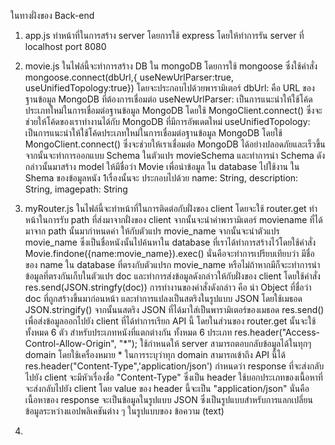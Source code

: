ในทางฝั่งของ Back-end
1. app.js ทำหน้าที่ในการสร้าง server โดยการใช้ express โดยให้ทำการรัน server ที่ localhost port 8080 
2. movie.js ในไฟล์นี้จะทำการสร้าง DB ใน mongoDB โดยการใช้ mongoose ซึ่งใช้คำสั่ง mongoose.connect(dbUrl,{
    useNewUrlParser:true,
    useUnifiedTopology:true}) 
    โดยจะประกอบไปด้วยพารามิเตอร์ dbUrl: คือ URL ของฐานข้อมูล MongoDB ที่ต้องการเชื่อมต่อ 
    useNewUrlParser: เป็นการแนะนำให้ใช้โค้ดประเภทใหม่ในการเชื่อมต่อฐานข้อมูล MongoDB โดยใช้ MongoClient.connect() ซึ่งจะช่วยให้โค้ดของเราทำงานได้กับ MongoDB ที่มีการอัพเดตใหม่
    useUnifiedTopology: เป็นการแนะนำให้ใช้โค้ดประเภทใหม่ในการเชื่อมต่อฐานข้อมูล MongoDB โดยใช้ MongoClient.connect() ซึ่งจะช่วยให้เราเชื่อมต่อ MongoDB ได้อย่างปลอดภัยและเร็วขึ้น
   จากนั้นจะทำการออกแบบ Schema ในตัวแปร movieSchema และทำการนำ Schema ดังกล่าวนั้นมาสร้าง model ให้มีชื่อว่า      Movie เพื่อนำข้อมูล    ใน database ไปใช้งาน ใน Shema ของข้อมูลหนัง 1เรื่องนั้นจะ    ประกอบไปด้วย name: String, description: String, imagepath: String 
3. myRouter.js ในไฟล์นี้จะทำหน้าที่ในการติดต่อกับฝั่งของ client โดยจะใช้ router.get ทำหน้าในการรับ path ที่ส่งมาจากฝั่งของ client จากนั้นจะนำค่าพารามิเตอร์ moviename ที่ได้มาจาก path นั้นมากำหนดค่า
   ให้กับตัวแปร movie_name จากนั้นจะนำตัวแปร movie_name ซึ่งเป็นชื่อหนังนั้นไปค้นหาใน database ที่เราได้ทำการสร้างไว้โดยใช้คำสั่ง Movie.findone({name:movie_name}).exec() นั่นคือจะทำการเปรียบเทียบว่า    มีชื่อของ name ใน database ที่ตรงกับตัวแปรก movie_name หรือไม่ถ้าหากมีก็จะะทำการนำข้อมูลที่ตรงกันเก็บในตัวแปร doc และทำการส่งข้อมูลดังกล่าวให้กับฝั่งของ client โดยใช้คำสั่ง                            res.send(JSON.stringfy(doc)) การทำงานของคำสั่งดังกล่าว คือ นำ Object ที่ชื่อว่า doc ที่ถูกสร้างขึ้นมาก่อนหน้า และทำการแปลงเป็นสตริงในรูปแบบ JSON โดยใช้เมธอด JSON.stringify() 
   จากนั้นนสตริง JSON ที่ได้มาใส่เป็นพารามิเตอร์ของเมธอด res.send() เพื่อส่งข้อมูลออกไปยัง client ที่ได้ทำการเรียก API นี้ โดยในส่วนของ router.get นั้นจะใช้ทั้งหมด 6 ตัว สำหรับประเภทหนังที่แตกต่างกัน      ทั้งหมด 6 ประเภท
   res.header("Access-Control-Allow-Origin", "*"); ใช้กำหนดให้ server สามารถตอบกลับข้อมูลได้ในทุกๆ domain โดยใช้เครื่องหมาย * ในการระบุว่าทุก domain สามารถเข้าถึง API นี้ได้
   res.header("Content-Type",'application/json') กำหนดว่า response ที่จะส่งกลับไปยัง client จะมีหัวเรื่องชื่อ "Content-Type" ซึ่งเป็น header ใช้บอกประเภทของเนื้อหาที่จะส่งกลับไปยัง client        โดย value ของ header นี้จะเป็น "application/json" นั่นคือเนื้อหาของ response จะเป็นข้อมูลในรูปแบบ JSON ซึ่งเป็นรูปแบบสำหรับการแลกเปลี่ยนข้อมูลระหว่างแอปพลิเคชันต่าง ๆ ในรูปแบบของ                ข้อความ (text)
  
 4. 
